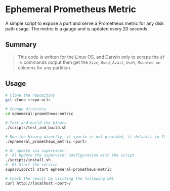 # Ephemeral Prometheus Metric
A simple script to expose a port and serve a Prometheus metric for any disk path usage.
The metric is a gauge and is updated every 20 seconds.

## Summary
> This code is written for the Linux OS, and Darwin only to scrape the `df -k` commands output then get the `Size`, `Used`, `Avail`, `Use%`, `Mounted on` columns for any partition.

## Usage
```bash
# Clone the repository
git clone <repo-url>

# Change directory
cd ephemeral-prometheus-metric

# Test and build the binary
./scripts/test_and_build.sh

# Run the binary directly, if <port> is not provided, it defaults to 15000
./ephemeral_prometheus_metric <port>

# Or update via supervisor:
#  A) Update the supervisor configuration with the script
./scripts/install.sh
#  B) Start the service
supervisorctl start ephemeral-prometheus-metric

# Check the result by visiting the following URL
curl http://localhost:<port>/
```
